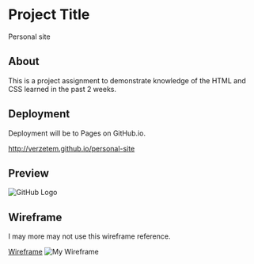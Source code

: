 # Project Title

Personal site 

## About

This is a project assignment to demonstrate knowledge of the HTML and CSS learned in the past 2 weeks.

## Deployment 

Deployment will be to Pages on GitHub.io. 

http://verzetem.github.io/personal-site

## Preview

![GitHub Logo](https://i.imgur.com/TK4XGrR.png)

## Wireframe

I may more may not use this wireframe reference. 

[Wireframe](https://wireframe.cc/)
![My Wireframe](https://i.imgur.com/7RQlcWX.png)


